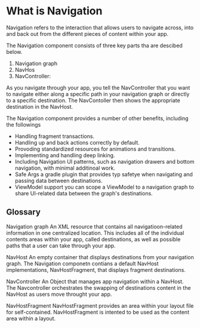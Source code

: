 # What is Navigation
Navigation refers to the interaction that allows users to navigate across, into and back out from the different pieces of content within your app. 

The Navigation component consists of three key parts tha are descibed below. 

1. Navigation graph
2. NavHos
3. NavController:  

As you navigate through your app, you tell the NavController that you want to navigate either along a specific path in your navigation graph or directly to a specific destination. The NavContoller then shows the appropriate destination in the NavHost. 

The Navigation component provides a number of other benefits, including the followings

- Handling fragment transactions.
- Handling up and back actions correctly by default. 
- Provoding standardized resources for animations and transitions. 
- Implementing and handling deep linking. 
- Including Navigation UI patterns, such as navigation drawers and bottom navigation, with minimal additinoal work. 
- Safe Args a gradle plugin that provides typ safetye when navigating and passing data between destinations. 
- ViewModel support you can scope a ViewModel to a navigation graph to share UI-related data between the graph's destinations. 




## Glossary 

Navigation graph
An XML resource that contains all navigatioon-related information in one centralized location. This includes all of the individual contents areas within your app, called destinations, as well as possible paths that a user can take through your app. 

NavHost
An empty container that displays destinations from your navigation graph. The Navigation componetn contians a default NavHost implementations, NavHostFragment, that displays fragment destinations. 

NavController
An Object that manages app navigation within a NavHost. The Navcontroller orchestrates the swapping of destinations content in the NavHost as users move throught your app. 

NavHostFragment
NavHostFragment provides an area within your layout file for self-contained. NavHostFragment is intented to be used as the content area within a layout.

